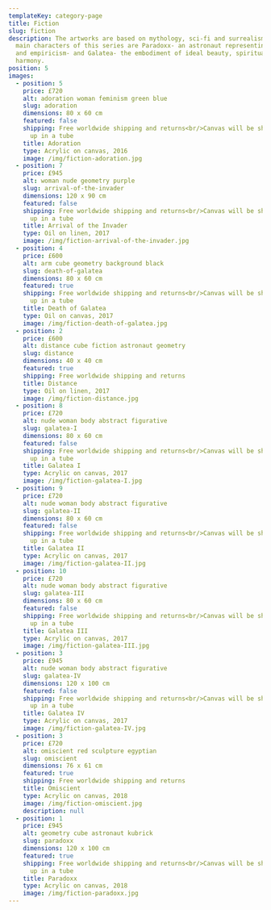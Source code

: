 ```yaml
---
templateKey: category-page
title: Fiction
slug: fiction
description: The artworks are based on mythology, sci-fi and surrealism. The
  main characters of this series are Paradoxx- an astronaut representing science
  and empiricism- and Galatea- the embodiment of ideal beauty, spirituality and
  harmony.
position: 5
images:
  - position: 5
    price: £720
    alt: adoration woman feminism green blue
    slug: adoration
    dimensions: 80 x 60 cm
    featured: false
    shipping: Free worldwide shipping and returns<br/>Canvas will be shipped rolled
      up in a tube
    title: Adoration
    type: Acrylic on canvas, 2016
    image: /img/fiction-adoration.jpg
  - position: 7
    price: £945
    alt: woman nude geometry purple
    slug: arrival-of-the-invader
    dimensions: 120 x 90 cm
    featured: false
    shipping: Free worldwide shipping and returns<br/>Canvas will be shipped rolled
      up in a tube
    title: Arrival of the Invader
    type: Oil on linen, 2017
    image: /img/fiction-arrival-of-the-invader.jpg
  - position: 4
    price: £600
    alt: arm cube geometry background black
    slug: death-of-galatea
    dimensions: 80 x 60 cm
    featured: true
    shipping: Free worldwide shipping and returns<br/>Canvas will be shipped rolled
      up in a tube
    title: Death of Galatea
    type: Oil on canvas, 2017
    image: /img/fiction-death-of-galatea.jpg
  - position: 2
    price: £600
    alt: distance cube fiction astronaut geometry
    slug: distance
    dimensions: 40 x 40 cm
    featured: true
    shipping: Free worldwide shipping and returns
    title: Distance
    type: Oil on linen, 2017
    image: /img/fiction-distance.jpg
  - position: 8
    price: £720
    alt: nude woman body abstract figurative
    slug: galatea-I
    dimensions: 80 x 60 cm
    featured: false
    shipping: Free worldwide shipping and returns<br/>Canvas will be shipped rolled
      up in a tube
    title: Galatea I
    type: Acrylic on canvas, 2017
    image: /img/fiction-galatea-I.jpg
  - position: 9
    price: £720
    alt: nude woman body abstract figurative
    slug: galatea-II
    dimensions: 80 x 60 cm
    featured: false
    shipping: Free worldwide shipping and returns<br/>Canvas will be shipped rolled
      up in a tube
    title: Galatea II
    type: Acrylic on canvas, 2017
    image: /img/fiction-galatea-II.jpg
  - position: 10
    price: £720
    alt: nude woman body abstract figurative
    slug: galatea-III
    dimensions: 80 x 60 cm
    featured: false
    shipping: Free worldwide shipping and returns<br/>Canvas will be shipped rolled
      up in a tube
    title: Galatea III
    type: Acrylic on canvas, 2017
    image: /img/fiction-galatea-III.jpg
  - position: 3
    price: £945
    alt: nude woman body abstract figurative
    slug: galatea-IV
    dimensions: 120 x 100 cm
    featured: false
    shipping: Free worldwide shipping and returns<br/>Canvas will be shipped rolled
      up in a tube
    title: Galatea IV
    type: Acrylic on canvas, 2017
    image: /img/fiction-galatea-IV.jpg
  - position: 3
    price: £720
    alt: omiscient red sculpture egyptian
    slug: omiscient
    dimensions: 76 x 61 cm
    featured: true
    shipping: Free worldwide shipping and returns
    title: Omiscient
    type: Acrylic on canvas, 2018
    image: /img/fiction-omiscient.jpg
    description: null
  - position: 1
    price: £945
    alt: geometry cube astronaut kubrick
    slug: paradoxx
    dimensions: 120 x 100 cm
    featured: true
    shipping: Free worldwide shipping and returns<br/>Canvas will be shipped rolled
      up in a tube
    title: Paradoxx
    type: Acrylic on canvas, 2018
    image: /img/fiction-paradoxx.jpg
---
```

